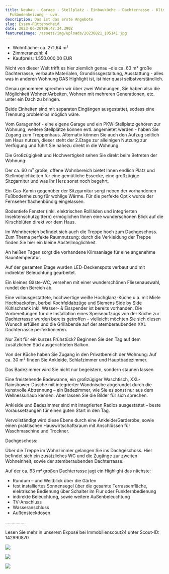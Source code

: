 ```yaml
---
title: Neubau - Garage - Stellplatz - Einbauküche - Dachterrasse - Klimaanlage -
  Fußbodenheizung - uvm.
description: Das ist das erste Angebote
slug: Essen-Rüttenscheid
date: 2023-06-20T06:47:34.390Z
featuredImage: /assets/img/uploads/20230821_105141.jpg
---
```

* Wohnfläche: ca. 271,64 m²
* Zimmeranzahl: 4
* Kaufpreis: 1.550.000,00 EUR

Nicht von dieser Welt trifft es hier ziemlich genau –die ca. 63 m² große Dachterrasse, verbaute Materialen, Grundrissgestaltung, Ausstattung - alles was in anderen Wohnung DAS Highlight ist, ist hier quasi selbstverständlich.

Genau genommen sprechen wir über zwei Wohnungen, Sie haben also die Möglichkeit Wohnen/Arbeiten, Wohnen mit mehreren Generationen, etc. unter ein Dach zu bringen.

Beide Einheiten sind mit separaten Eingängen ausgestattet, sodass eine Trennung problemlos möglich wäre.

Vom Garagenhof - eine eigene Garage und ein PKW-Stellplatz gehören zur Wohnung, weitere Stellplätze können evtl. angemietet werden - haben Sie Zugang zum Treppenhaus. Alternativ können Sie auch den Aufzug seitlich am Haus nutzen, dieser steht der 2.Etage zur alleinigen Nutzung zur Verfügung und führt Sie nahezu direkt in die Wohnung.

Die Großzügigkeit und Hochwertigkeit sehen Sie direkt beim Betreten der Wohnung:

Der ca. 60 m² große, offene Wohnbereich bietet Ihnen endlich Platz und Stellmöglichkeiten für eine gemütliche Essecke, eine großzügige Sitzgarnitur und was Ihr Herz sonst noch begehrt.

Ein Gas-Kamin gegenüber der Sitzgarnitur sorgt neben der vorhandenen Fußbodenheizung für wohlige Wärme.
Für die perfekte Optik wurde der Fernseher flächenbündig eingelassen.

Bodentiefe Fenster (inkl. elektrischen Rollläden und integrierten Insektenschutzgittern) ermöglichen Ihnen eine wunderschönen Blick auf die Kirschblüten direkt vor dem Haus.

Im Wohnbereich befindet sich auch die Treppe hoch zum Dachgeschoss.
Zum Thema perfekte Raumnutzung: durch die Verkleidung der Treppe finden Sie hier ein kleine Abstellmöglichkeit.

An heißen Tagen sorgt die vorhandene Klimaanlage für eine angenehme Raumtemperatur.

Auf der gesamten Etage wurden LED-Deckenspots verbaut und mit indirekter Beleuchtung gearbeitet.

Ein kleines Gäste-WC, versehen mit einer wunderschönen Fliesenauswahl, rundet den Bereich ab.

Eine vollausgestattete, hochwertige weiße Hochglanz-Küche u.a. mit Miele Hochbackofen, berbel Kochfeldabzüge und Siemens Side by Side Kühlschrank inkl. Wasser- & Eisspender ist bereits vorhanden.
Die Vorbereitungen für die Installation eines Speiseaufzugs von der Küche zur Dachterrasse wurden bereits getroffen – vielleicht möchten Sie sich diesen Wunsch erfüllen und die Grillabende auf der atemberaubenden XXL Dachterrasse perfektionieren.

Nur Zeit für ein kurzes Frühstück? Beginnen Sie den Tag auf dem zusätzlichen Süd ausgerichteten Balkon.

Von der Küche haben Sie Zugang in den Privatbereich der Wohnung:
Auf ca. 30 m² finden Sie Ankleide, Schlafzimmer und Hauptbadezimmer.

Das Badezimmer wird Sie nicht nur begeistern, sondern staunen lassen

Eine freistehende Badewanne, ein großzügiger Waschtisch, XXL-Rainshower-Dusche mit integrierter Wandnische abgerundet durch die kunstvolle Abtrennung – ein Badezimmer, wie Sie es sonst nur aus dem Wellnessurlaub kennen.
Aber lassen Sie die Bilder für sich sprechen.

Ankleide und Badezimmer sind mit integrierten Radios ausgestattet – beste Voraussetzungen für einen guten Start in den Tag.

Vervollständigt wird diese Ebene durch eine Ankleide/Garderobe, sowie einen praktischen Hauswirtschaftsraum mit Anschlüssen für Waschmaschine und Trockner. 

Dachgeschoss:

Über die Treppe im Wohnzimmer gelangen Sie ins Dachgeschoss. Hier befindet sich ein zusätzliches WC und die Zugänge zur zweiten Wohneinheit, sowie der atemberaubenden Dachterrasse.

Auf der ca. 63 m² großen Dachterrasse jagt ein Highlight das nächste:

* Rundum – und Weitblick über die Gärten 
* fest installiertes Sonnensegel über die gesamte Terrassenfläche, elektrische Bedienung über Schalter im Flur oder Funkfernbedienung
* indirekte Beleuchtung, sowie weitere Außenbeleuchtung
* TV-Anschluss
* Wasseranschluss
* Außensteckdosen

................

Lesen Sie mehr in unserem Exposé bei  Immobilienscout24 unter Scout-ID: 142990870

![](/assets/img/uploads/3911b99c-98f1-4d1c-90dd-f2239bb1f3a6-1625997603.webp)

![](/assets/img/uploads/9d49c5aa-e268-4a06-bee7-f481dab14cfd-1625997668.webp)

![](/assets/img/uploads/9d49c5aa-e268-4a06-bee7-f481dab14cfd-1625997668.webp)